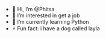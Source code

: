 - 👋 Hi, I’m @Phitsa
- 👀 I’m interested in get a job
- 🌱 I’m currently learning Python
- ⚡ Fun fact: i have a dog called layla
